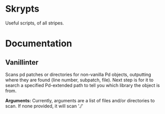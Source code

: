 # Skrypts

Useful scripts, of all stripes.

# Documentation

## Vanillinter

Scans pd patches or directories for non-vanilla Pd objects, outputting where they are found (line number, subpatch, file). Next step is for it to search a specified Pd-extended path to tell you which library the object is from.

**Arguments:** Currently, arguments are a list of files and/or directories to scan. If none provided, it will scan './'
